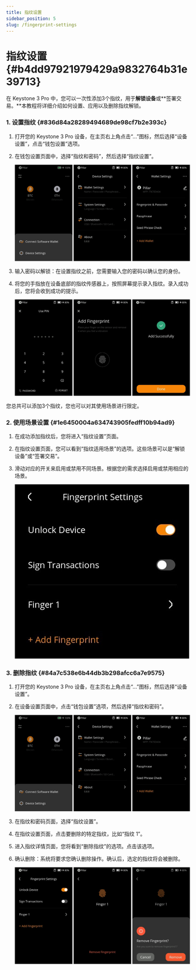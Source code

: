 ```yaml
---
title: 指纹设置
sidebar_position: 5
slug: /fingerprint-settings
---
```




# 指纹设置 {#b4dd97921979429a9832764b31e39713}


在 Keystone 3 Pro 中，您可以一次性添加3个指纹，用于**解锁设备**或**签署交易。**本教程将详细介绍如何设置、应用以及删除指纹解锁。


### **1. 设置指纹** {#836d84a28289494689de98cf7b2e393c}

1. 打开您的 Keystone 3 Pro 设备，在主页右上角点击“...”图标，然后选择“设备设置”，点击“钱包设置”选项。
1. 在钱包设置页面中，选择“指纹和密码”，然后选择“指纹设置”。

	![](./958373428.jpg)

1. 输入密码以解锁：在设置指纹之前，您需要输入您的密码以确认您的身份。
1. 将您的手指放在设备底部的指纹传感器上，按照屏幕提示录入指纹。录入成功后，您将会收到成功的提示。

	![](./144224988.jpg)


您总共可以添加3个指纹，您也可以对其使用场景进行限定。


### **2. 使用场景设置** {#1e6450004a634743905fedff10b94ad9}

1. 在成功添加指纹后，您将进入“指纹设置”页面。
1. 在指纹设置页面，您可以看到“指纹适用场景”的选项。这些场景可以是“解锁设备”或“签署交易”。
1. 滑动对应的开关来启用或禁用不同场景。根据您的需求选择启用或禁用相应的场景。

	![](./1582500215.jpg)


### **3. 删除指纹** {#84a7c538e6b44db3b298afcc6a7e9575}

1. 打开您的 Keystone 3 Pro 设备，在主页右上角点击“...”图标，然后选择“设备设置”。
1. 在设备设置页面中，点击“钱包设置”选项，然后选择“指纹和密码”。

	![](./1326751071.jpg)

1. 在指纹和密码页面，选择“指纹设置”。
1. 在指纹设置页面，点击要删除的特定指纹，比如“指纹 1”。
1. 进入指纹详情页面，您将看到“删除指纹”的选项。点击该选项。
1. 确认删除：系统将要求您确认删除操作。确认后，选定的指纹将会被删除。

	![](./1642818660.jpg)

